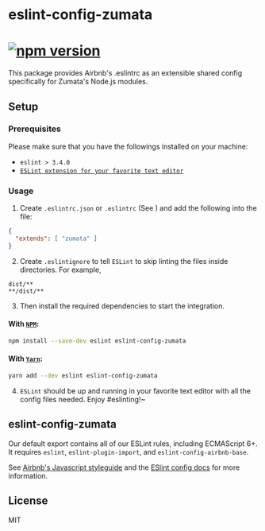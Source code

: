 # eslint-config-zumata

# [![npm version](https://badge.fury.io/js/eslint-config-zumata.svg)](http://badge.fury.io/js/eslint-config-zumata)

This package provides Airbnb's .eslintrc as an extensible shared config specifically for Zumata's Node.js modules.

## Setup

### Prerequisites

Please make sure that you have the followings installed on your machine:

-  `eslint > 3.4.0`
- [`ESLint extension for your favorite text editor`](http://eslint.org/docs/user-guide/integrations)

### Usage

1. Create `.eslintrc.json` or `.eslintrc` (See [](http://eslint.org/docs/user-guide/configuring)) and add the following into the file:

```json
{
  "extends": [ "zumata" ]
}
```

2. Create `.eslintignore` to tell `ESLint` to skip linting the files inside directories. For example,

```
dist/**
**/dist/**
```

3. Then install the required dependencies to start the integration.

#### With [`NPM`](https://github.com/npm/npm):
```sh
npm install --save-dev eslint eslint-config-zumata
```

#### With [`Yarn`](https://github.com/yarnpkg/yarn):
```sh
yarn add --dev eslint eslint-config-zumata
```

4. `ESLint` should be up and running in your favorite text editor with all the config files needed. Enjoy #eslinting!~

## eslint-config-zumata

Our default export contains all of our ESLint rules, including ECMAScript 6+. It requires `eslint`, `eslint-plugin-import`, and `eslint-config-airbnb-base`.

See [Airbnb's Javascript styleguide](https://github.com/airbnb/javascript) and
the [ESlint config docs](http://eslint.org/docs/user-guide/configuring#extending-configuration-files)
for more information.

## License

MIT
